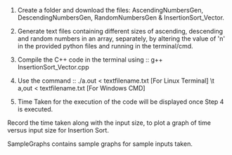 1. Create a folder and download the files: AscendingNumbersGen, DescendingNumbersGen, RandomNumbersGen & InsertionSort_Vector.

2. Generate text files containing different sizes of ascending, descending and random numbers in an array, separately, by altering the value of 'n' in the provided python files and running in the terminal/cmd.

3. Compile the C++ code in the terminal using :: g++ InsertionSort_Vector.cpp

4. Use the command :: ./a.out < textfilename.txt [For Linux Terminal]
                       \t a,out < textfilename.txt [For Windows CMD]

5. Time Taken for the execution of the code will be displayed once Step 4 is executed.


Record the time taken along with the input size, to plot a graph of time versus input size for Insertion Sort.

SampleGraphs contains sample graphs for sample inputs taken.
